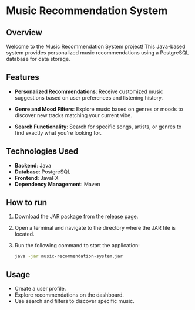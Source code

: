 # Music Recommendation System 

## Overview

Welcome to the Music Recommendation System project! This Java-based system provides personalized music recommendations using a PostgreSQL database for data storage.

## Features

- **Personalized Recommendations**: Receive customized music suggestions based on user preferences and listening history.

- **Genre and Mood Filters**: Explore music based on genres or moods to discover new tracks matching your current vibe.

- **Search Functionality**: Search for specific songs, artists, or genres to find exactly what you're looking for.

## Technologies Used

- **Backend**: Java 
- **Database**: PostgreSQL
- **Frontend**: JavaFX
- **Dependency Management**: Maven 

## How to run

1. Download the JAR package from the [release page](https://github.com/aibiikeo/music-recommendation/releases).

2. Open a terminal and navigate to the directory where the JAR file is located.

3. Run the following command to start the application:

    ```bash
    java -jar music-recommendation-system.jar
    ```

## Usage
- Create a user profile.
- Explore recommendations on the dashboard.
- Use search and filters to discover specific music.
